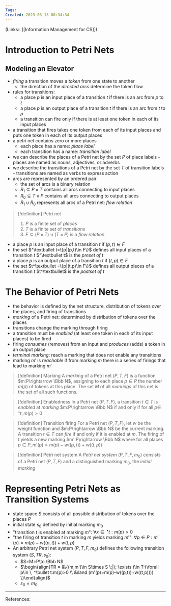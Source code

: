 ```yaml
---
Tags: 
Created: 2023-03-13 00:34:34
---
```

(Links:: [[Information Management for CS]])
# Introduction to Petri Nets
## Modeling an Elevator
- *firing* a transition moves a *token* from one state to another
	- the direction of the *directed arcs* determine the token flow
- rules for transitions:
	- a place $p$ is an input place of a transition $t$ if there is an arc from $p$ to $t$
	- a place $p$ is an output place of a transition $t$ if there is an arc from $t$ to $p$
	- a transition can fire only if there is at least one token in each of its input places
- a transition that fires takes one token from each of its input places and puts one token in each of its output places
- a petri net contains zero or more places
	- each place has a name: *place label*
	- each transition has a name: *transition label*
- we can describe the places of a Petri net by the set $P$ of place labels - places are named as nouns, adjectives, or adverbs
- we describe the transitions of a Petri net by the set $T$ of transition labels - transitions are named as verbs to express action
- arcs are represented by an ordered pair
	- the set of arcs is a binary relation
	- $R_1 \subseteq P \times T$ contains all arcs connecting to input places
	- $R_0 \subseteq T \times P$ contains all arcs connecting to output places
	- $R_1 \cup R_0$ represents all arcs of a Petri net: *flow relation*

> [!definition] Petri net
> 1. $P$ is a finite set of *places*
> 2. $T$ is a finite set of *transitions*
> 3. $F \subseteq (P \times T) \cup (T \times P)$ is a *flow relation*

- a place $p$ is an input place of a transition $t$ if $(p,t) \in F$
- the set $^\textbullet t=\{p|(p,t)\in F\}$ defines all input places of a transition $t$
  $^\textbullet t$ is the *preset of t*
- a place $p$ is an output place of a transition $t$ if $(t,p) \in F$
- the set $t^\textbullet =\{p|(t,p)\in F\}$ defines all output places of a transition $t$
  $t^\textbullet$ is the *postset of t*
# The Behavior of Petri Nets
- the behavior is defined by the net structure, distribution of tokens over the places, and firing of transitions
- *marking* of a Petri net: determined by distribution of tokens over the places
- transitions change the marking through firing
- a transition must be *enabled* (at least one token in each of its input places) to be fired
- firing *consumes* (removes) from an input and *produces* (adds) a token in an output place
- *terminal marking*: reach a marking that does not enable any transitions
- marking $m'$ is *reachable* if from marking $m$ there is a series of firings that lead to marking $m'$

> [!definition] Marking
> A *marking* of a Petri net $(P,T,F)$ is a function $m:P\rightarrow \Bbb N$, assigning to each place $p \in P$ the number $m(p)$ of tokens at this place. The set $M$ of all *markings* of this net is the set of all such functions.

> [!definition] Enabledness
> In a Petri net $(P,T,F)$, a transition $t \in T$ is *enabled* at *marking* $m:P\rightarrow \Bbb N$ if and only if for all $p \in$ $^\bullet t, m(p)>0$

> [!definition] Transition firing
> For a Petri net $(P,T,F)$, let $w$ be the weight function and $m:P\rightarrow \Bbb N$ be the current marking. A transition $t \in T$ can *fire* if and only if it is enabled at $m$. The firing of $t$ yields a new marking $m':P\rightarrow \Bbb N$ where for all places $p\in P,m'(p)=m(p)-w((p,t))+w((t,p))$

> [!definition] Petri net system
> A *Petri net system* $(P,T,F,m_0)$ consists of a Petri net $(P,T,F)$ and a distinguished marking $m_0$, the *initial marking*

# Representing Petri Nets as Transition Systems
- state space $S$ consists of all possible distribution of tokens over the places $P$
- initial state $s_0$ defined by initial marking $m_0$
- "transition $t$ is enabled at marking $m$": $\forall x \in \,^\bullet t:m(p)>0$
- "the firing of transition $t$ in marking $m$ yields marking $m'$": $\forall p\in P:m'(p)=m(p)-w((p,t))+w(t,p)$
- An arbitrary Petri net system $(P,T,F,m_0)$ defines the following transition system $(S,TR,s_0)$:
	- $S=M=P\to \Bbb N$
	- $\begin{align}TR = &\{(m,m')\in S\times S \;|\; \exists t\in T:(\forall p\in \, ^\bullet t:m(p)>0 \\ &\land (m'(p)=m(p)-w((p,t))+w((t,p)))) \}\end{align}$
	- $s_0=m_0$

---
References: